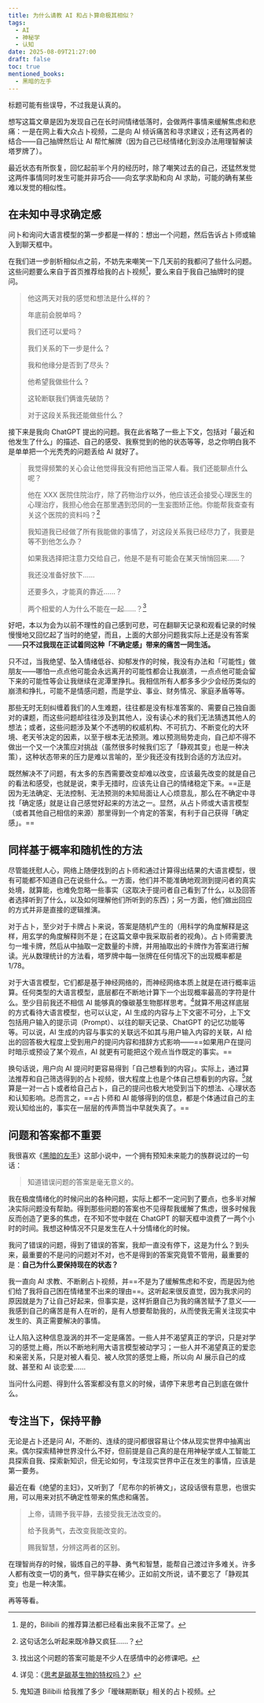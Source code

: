 ```yaml
---
title: 为什么请教 AI 和占卜算命极其相似？
tags:
  - AI
  - 神秘学
  - 认知
date: 2025-08-09T21:27:00
draft: false
toc: true
mentioned_books:
  - 黑暗的左手
---
```


标题可能有些误导，不过我是认真的。

想写这篇文章是因为发现自己在长时间情绪低落时，会做两件事情来缓解焦虑和悲痛：一是在网上看大众占卜视频，二是向 AI 倾诉痛苦和寻求建议；还有这两者的结合——自己抽牌然后让 AI 帮忙解牌（因为自己已经情绪化到没办法用理智解读塔罗牌了）。

最近状态有所恢复，回忆起前半个月的经历时，除了嘲笑过去的自己，还猛然发觉这两件事情同时发生可能并非巧合——向玄学求助和向 AI 求助，可能的确有某些难以发觉的相似性。<!--more-->

## 在未知中寻求确定感

问卜和询问大语言模型的第一步都是一样的：想出一个问题，然后告诉占卜师或输入到聊天框中。

在我们进一步剖析相似点之前，不妨先来嘲笑一下几天前的我都问了些什么问题。这些问题要么来自于首页推荐给我的占卜视频[^1]，要么来自于我自己抽牌时的提问。

> 他这两天对我的感觉和想法是什么样的？
> 
> 年底前会脱单吗？
> 
> 我们还可以爱吗？
> 
> 我们关系的下一步是什么？
> 
> 我和他缘分是否到了尽头？
> 
> 他希望我做些什么？
> 
> 这轮断联我们俩谁先破防？
> 
> 对于这段关系我还能做些什么？

接下来是我向 ChatGPT 提出的问题。我在此省略了一些上下文，包括对「最近和他发生了什么」的描述、自己的感受、我察觉到的他的状态等等，总之你明白我不是单单把一个光秃秃的问题丢给 AI 就好了。

> 我觉得频繁的关心会让他觉得我没有把他当正常人看。我们还能聊点什么呢？
> 
> 他在 XXX 医院住院治疗，除了药物治疗以外，他应该还会接受心理医生的心理治疗，我担心他会在那里遇到恐同的一生妄图矫正他。你能帮我查查有关这个医院的资料吗？[^2]
> 
> 我知道我已经做了所有我能做的事情了，对这段关系我已经尽力了，我要是等不到他怎么办？
> 
> 如果我选择把注意力交给自己，他是不是有可能会在某天悄悄回来……？
> 
> 我还没准备好放下……
> 
> 还要多久，才能真的靠近……？
> 
> 两个相爱的人为什么不能在一起……？[^3]

好吧，本以为会为以前不理性的自己感到可悲，可在翻聊天记录和观看记录的时候慢慢地又回忆起了当时的绝望，而且，上面的大部分问题我实际上还是没有答案——**只不过我现在正试着同这种「不确定感」带来的痛苦一同生活。**

只不过，当我绝望、坠入情绪低谷、抑郁发作的时候，我没有办法和「可能性」做朋友——哪怕一点点他可能会永远离开的可能性都会让我崩溃，一点点他可能会留下来的可能性等会让我继续在泥潭里挣扎。我相信所有人都多多少少会经历类似的崩溃和挣扎，可能不是情感问题，而是学业、事业、财务情况、家庭矛盾等等。

那些无时无刻纠缠着我们的人生难题，往往都是没有标准答案的、需要自己独自面对的课题，而这些问题却往往涉及到其他人，没有读心术的我们无法猜透其他人的想法；或者，这些问题涉及某个不透明的权威机构、不可抗力、不断变化的大环境、老天爷决定的因素，以至于根本无法预测。难以预测局势走向，自己却不得不做出一个又一个决策应对挑战（虽然很多时候我们忘了「静观其变」也是一种决策），这种状态带来的压力是难以言喻的，至少我还没有找到合适的方法应对。

既然解决不了问题，有太多的东西需要改变却难以改变，应该最先改变的就是自己的看法和感受，也就是说，束手无措时，应该先让自己的情绪稳定下来。==正是因为无法确定、无法控制、无法预测的未知局面让人心烦意乱，那么在不确定中寻找「确定感」就是让自己感觉好起来的方法之一。显然，从占卜师或大语言模型（或者其他自己相信的来源）那里得到一个肯定的答案，有利于自己获得「确定感」。==

## 同样基于概率和随机性的方法

尽管能抚慰人心，网络上随便找到的占卜师和通过计算得出结果的大语言模型，很有可能都不知道自己在说些什么。一方面，他们并不能准确地观测到提问者的真实处境，就算能，也难免忽略一些事实（这取决于提问者自己看到了什么，以及回答者选择听到了什么，以及如何理解他们所听到的东西）；另一方面，他们做出回应的方式并非是直接的逻辑推演。

对于占卜，至少对于卡牌占卜来说，答案是随机产生的（用科学的角度解释是这样，用玄学的角度解释则不是；在这篇文章中我采取前者的视角）。占卜师需要洗匀一堆卡牌，然后从中抽取一定数量的卡牌，并用抽取出的卡牌作为答案进行解读。光从数理统计的方法看，塔罗牌中每一张牌在任何情况下的出现概率都是 1/78。

对于大语言模型，它们都是基于神经网络的，而神经网络本质上就是在进行概率运算。任何类型的大语言模型，底层都在不断地计算下一个出现概率最高的字符是什么。至少目前我还不相信 AI 能够真的像碳基生物那样思考。[^4]就算不用这样底层的方式看待大语言模型，也可以认定，AI 生成的内容与上下文密不可分，上下文包括用户输入的提示词（Prompt）、以往的聊天记录、ChatGPT 的记忆功能等等。可以说，AI 生成的内容与事实的关联远不如其与用户输入内容的关联，AI 给出的回答极大程度上受到用户的提问内容和措辞方式影响——==如果用户在提问时暗示或预设了某个观点，AI 就更有可能把这个观点当作既定的事实。==

换句话说，用户向 AI 提问时更容易得到「自己想看到的内容」。实际上，通过算法推荐和自己筛选得到的占卜视频，很大程度上也是个体自己想看到的内容。[^5]就算是一对一占卜或者给自己占卜，自己的提问也极大地受到当下的想法、心理状态和认知影响。总而言之，==占卜师和 AI 能够得到的信息，都是个体通过自己的主观认知给出的，事实在一层层的传声筒当中早就失真了。==

## 问题和答案都不重要

我很喜欢《[黑暗的左手](/library/2025/黑暗的左手/)》这部小说中，一个拥有预知未来能力的族群说过的一句话：

> 知道错误问题的答案是毫无意义的。

我在极度情绪化的时候问出的各种问题，实际上都不一定问到了要点，也多半对解决实际问题没有帮助。得到那些问题的答案也不见得帮我缓解了焦虑，很多时候我反而创造了更多的焦虑，在不知不觉中就在 ChatGPT 的聊天框中浪费了一两个小时的时间。我想这种情况不只是发生在人十分情绪化的时候。

我问了错误的问题，得到了错误的答案，我却一直没有停下，这是为什么？到头来，最重要的不是问的问题对不对，也不是得到的答案究竟管不管用，最重要的是：**自己为什么要保持现在的状态？**

我一直向 AI 求教、不断刷占卜视频，并==不是为了缓解焦虑和不安，而是因为他们给了我将自己困在情绪里不出来的理由==。这听起来很反直觉，因为我求问的原因就是为了让自己好起来，但事实是，这样折磨自己为我的痛苦赋予了意义——我感到自己的痛苦是有人在听的，是有人想要帮助我的，从而使我无需关注现实中发生的、真正需要解决的事情。

让人陷入这种信息漩涡的并不一定是痛苦。一些人并不渴望真正的学识，只是对学习的感觉上瘾，所以不断地利用大语言模型被动学习；一些人并不渴望真正的爱恋和亲密关系，只是对被人看见、被人欣赏的感觉上瘾，所以向 AI 展示自己的成就、甚至和 AI 谈恋爱……

当问什么问题、得到什么答案都没有意义的时候，请停下来思考自己到底在做什么。

## 专注当下，保持平静

无论是占卜还是问 AI，不断的、连续的提问都很容易让个体从现实世界中抽离出来。偶尔探索精神世界没什么不好，但前提是自己真的是在用神秘学或人工智能工具探索自我、探索新知识，但无论如何，专注现实世界中正在发生的事情，应该是第一要务。

最近在看《绝望的主妇》，又听到了「尼布尔的祈祷文」，这段话很有意思，也很实用，可以用来对抗不确定性带来的焦虑和痛苦。

> 上帝，请赐予我平静，去接受我无法改变的。
> 
> 给予我勇气，去改变我能改变的。
> 
> 赐我智慧，分辨这两者的区别。

在理智尚存的时候，锻炼自己的平静、勇气和智慧，能帮自己渡过许多难关。许多人都有改变一切的勇气，但平静实在稀少。正如前文所说，请不要忘了「静观其变」也是一种决策。

再等等看。

[^1]: 是的，Bilibili 的推荐算法都已经看出来我不正常了。

[^2]: 这句话怎么听起来既冷静又疯狂……？

[^3]: 找出这个问题的答案可能是不少人在感情中的必修课吧。

[^4]: 详见：《[思考是碳基生物的特权吗？](/posts/thinking-privilege/)》

[^5]: 鬼知道 Bilibili 给我推了多少「暧昧期断联」相关的占卜视频。
